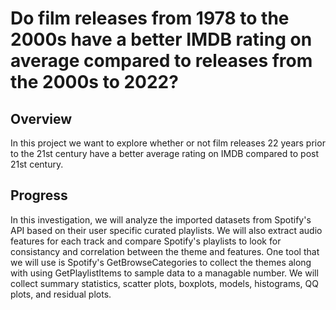 # Do film releases from 1978 to the 2000s have a better IMDB rating on average compared to releases from the 2000s to 2022? 

## Overview
In this project we want to explore whether or not film releases 22 years prior to the 21st century have a better average rating on IMDB compared to post 21st century. 

## Progress 
In this investigation, we will analyze the imported datasets from Spotify's API based on their user specific curated playlists. We will also extract audio features for each track and compare Spotify's playlists to look for consistancy and correlation between the theme and features. One tool that we will use is Spotify's GetBrowseCategories to collect the themes along with using GetPlaylistItems to sample data to a managable number. We will collect summary statistics, scatter plots, boxplots, models, histograms, QQ plots, and residual plots. 

##


